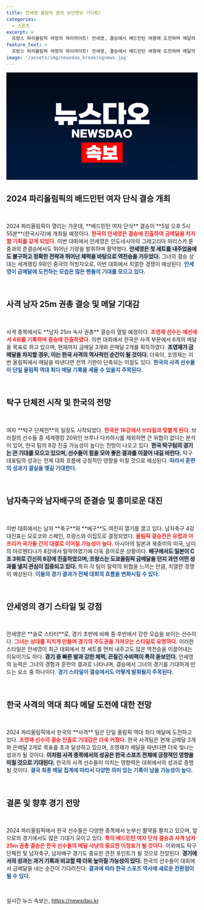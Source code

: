 ```yaml
---
title: 안세영 올림픽 꿈의 낭만엔딩 기다림!
categories:
  - 스포츠
excerpt: >
  프랑스 파리올림픽 여정의 하이라이트! 안세영, 결승에서 배드민턴 여왕에 도전하며 메달의 쾌거를 이루려 합니다. 동시에 사격과 탁구에서도 한국 선수들의 열정이 담긴 결전이 기다리고 있습니다. 세계의 이목이 집중된 오늘, 기대감을 높이는 스포츠 영광의 순간을 놓치지 마세요!
feature_text: >
  프랑스 파리올림픽 여정의 하이라이트! 안세영, 결승에서 배드민턴 여왕에 도전하며 메달의 쾌거를 이루려 합니다. 동시에 사격과 탁구에서도 한국 선수들의 열정이 담긴 결전이 기다리고 있습니다. 세계의 이목이 집중된 오늘, 기대감을 높이는 스포츠 영광의 순간을 놓치지 마세요!
image: '/assets/img/newsdao_breakingnews.jpg'
---
```


<p><img src="/assets/img/newsdao_breakingnews.jpg" alt="bookingtag 속보" /></p>

<h2>2024 파리올림픽의 배드민턴 여자 단식 결승 개최</h2>

<p data-ke-size="size16">&nbsp;</p>

<p data-ke-size="size16">2024 파리올림픽이 열리는 가운데, **배드민턴 여자 단식** 결승이 **5일 오후 5시 55분**(한국시각)에 개최될 예정이다. <b><span style="color: #ee2323;">한국의 안세영은 결승에 진출하여 금메달을 차지할 기회를 갖게 되었다.</span></b> 이번 대회에서 안세영은 인도네시아의 그레고리아 마리스카 툰중과의 준결승에서도 뛰어난 기량을 발휘하며 활약했다. <b><span style="background-color: #21538527;">안세영은 첫 세트를 내주었음에도 불구하고 정확한 전략과 뛰어난 체력을 바탕으로 역전승을 거두었다.</span></b> 그녀의 결승 상대는 세계랭킹 9위인 중국의 허빙자오로, 이번 대회에서 치열한 경쟁이 예상된다. <b><span style="color: #1a5490;">안세영이 금메달에 도전하는 모습은 많은 팬들의 기대를 모으고 있다.</span></b></p>

<p data-ke-size="size16">&nbsp;</p>

<h2>사격 남자 25m 권총 결승 및 메달 기대감</h2>

<p data-ke-size="size16">&nbsp;</p>

<p data-ke-size="size16">사격 종목에서도 **남자 25m 속사 권총** 결승이 열릴 예정이다. <b><span style="color: #ee2323;">조영재 선수는 예선에서 4위를 기록하며 결승에 진출하였다.</span></b> 이번 대회에서 한국은 사격 부문에서 6개의 메달을 목표로 하고 있으며, 현재까지 금메달 3개와 은메달 2개를 획득하였다. <b><span style="background-color: #21538527;">조영재가 금메달을 차지할 경우, 이는 한국 사격의 역사적인 순간이 될 것이다.</span></b> 더욱이, 조영재는 이번 올림픽에서 메달을 따낸다면 전역 기한이 단축되는 이점도 있다. <b><span style="color: #1a5490;">한국의 사격 선수들이 단일 올림픽 역대 최다 메달 기록을 세울 수 있을지 주목된다.</span></b></p>

<p data-ke-size="size16">&nbsp;</p>

<h2>탁구 단체전 시작 및 한국의 전망</h2>

<p data-ke-size="size16">&nbsp;</p>

<p data-ke-size="size16">여자 **탁구 단체전**의 일정도 시작되었다. <b><span style="color: #ee2323;">한국은 16강에서 브라질과 맞붙게 된다.</span></b> 브라질의 선수들 중 세계랭킹 20위인 브루나 다카하시를 제외하면 큰 위협이 없다는 분석이 있어, 한국 팀의 8강 진출 가능성이 높다는 전망이 나오고 있다. <b><span style="background-color: #21538527;">한국 탁구팀의 경기는 큰 기대를 모으고 있으며, 선수들이 힘을 모아 좋은 결과를 이끌어 내길 바란다.</span></b> 탁구 대표팀의 성과는 전체 대회 흐름에 긍정적인 영향을 미칠 것으로 예상된다. <b><span style="color: #1a5490;">따라서 훈련의 성과가 결실을 맺길 기대한다.</span></b></p>

<p data-ke-size="size16">&nbsp;</p>

<h2>남자축구와 남자배구의 준결승 및 흥미로운 대진</h2>

<p data-ke-size="size16">&nbsp;</p>

<p data-ke-size="size16">이번 대회에서는 남자 **축구**와 **배구**도 여전히 열기를 끌고 있다. 남자축구 4강 대진표는 모로코와 스페인, 프랑스와 이집트로 결정되었다. <b><span style="color: #ee2323;">올림픽 결승전은 유럽과 아프리카 국가들 간의 대결로 이어질 가능성이 높다.</span></b> 아시아의 일본과 북중미의 미국, 남미의 아르헨티나가 8강에서 탈락하였기에 더욱 흥미로운 상황이다. <b><span style="background-color: #21538527;">배구에서도 일본이 C조 3위로 간신히 8강에 진출하였으며, 프랑스는 도쿄올림픽 금메달을 던지 과연 어떤 성과를 낼지 관심이 집중되고 있다.</span></b> 특히 각 팀이 탈락의 위협을 느끼는 만큼, 치열한 경쟁이 예상된다. <b><span style="color: #1a5490;">이들의 경기 결과가 전체 대회의 흐름을 변화시킬 수 있다.</span></b></p>

<p data-ke-size="size16">&nbsp;</p>

<h2>안세영의 경기 스타일 및 강점</h2>

<p data-ke-size="size16">&nbsp;</p>

<p data-ke-size="size16">안세영은 **슬로 스타터**로, 경기 초반에 비해 중·후반에서 강한 모습을 보이는 선수이다. <b><span style="color: #ee2323;">그녀는 상대를 지치게 만들며 경기의 주도권을 가져오는 스타일로 유명하다.</span></b> 이러한 스타일은 안세영이 최근 대회에서 첫 세트를 먼저 내주고도 많은 역전승을 이끌어내는 이유이기도 하다. <b><span style="background-color: #21538527;">경기 중 빠른 발과 강한 체력, 끈질긴 수비력이 특히 돋보인다.</span></b> 안세영의 능력은 그녀의 경험과 훈련의 결과로 나타나며, 결승에서 그녀의 경기를 기대하게 만드는 요소 중 하나이다. <b><span style="color: #1a5490;">경기 스타일이 결승에서도 어떻게 발휘될지 주목된다.</span></b></p>

<p data-ke-size="size16">&nbsp;</p>

<h2>한국 사격의 역대 최다 메달 도전에 대한 전망</h2>

<p data-ke-size="size16">&nbsp;</p>

<p data-ke-size="size16">2024 파리올림픽에서 한국의 **사격** 팀은 단일 올림픽 역대 최다 메달에 도전하고 있다. <b><span style="color: #ee2323;">조영재 선수의 결승 진출로 기대감은 더욱 커졌다.</span></b> 한국 사격팀은 현재 금메달 3개와 은메달 2개로 목표를 초과 달성하고 있으며, 조영재가 메달을 따낸다면 더욱 빛나는 성과가 될 것이다. <b><span style="background-color: #21538527;">이처럼 사격 종목에서의 성공은 한국 스포츠 전체에 긍정적인 영향을 미칠 것으로 기대된다.</span></b> 한국의 사격 선수들이 미치는 영향력은 대회에서의 성과로 증명될 것이다. <b><span style="color: #1a5490;">결국 최종 메달 집계에 따라서 다양한 의미 있는 기록이 남을 가능성이 높다.</span></b></p>

<p data-ke-size="size16">&nbsp;</p>

<h2>결론 및 향후 경기 전망</h2>

<p data-ke-size="size16">&nbsp;</p>

<p data-ke-size="size16">2024 파리올림픽에서 한국 선수들은 다양한 종목에서 눈부신 활약을 펼치고 있으며, 앞으로의 경기에서도 많은 기대가 모이고 있다. <b><span style="color: #ee2323;">특히 배드민턴 여자 단식 결승과 사격 남자 25m 권총 결승은 한국 선수들의 메달 사냥의 중요한 이정표가 될 것이다.</span></b> 이외에도 탁구 단체전 및 남자축구, 남자배구 경기도 중요한 관전 포인트가 될 것으로 전망된다. <b><span style="background-color: #21538527;">경기에서의 성과는 과거 기록과 비교할 때 더욱 높아질 가능성이 있다.</span></b> 한국의 선수들이 대회에서 금메달을 내는 순간이 기다려진다. <b><span style="color: #1a5490;">결과에 따라 한국 스포츠 역사에 새로운 전환점이 될 수 있다.</span></b></p>

<p data-ke-size="size16">&nbsp;</p>
실시간 뉴스 속보는, <a href="https://newsdao.kr" rel="dofollow">https://newsdao.kr</a>


